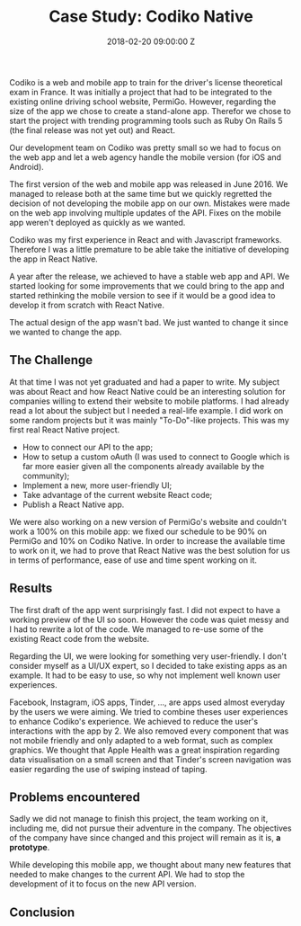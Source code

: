 ﻿---
title: 'Case Study: Codiko Native'
date: 2018-02-20 09:00:00 Z
category: react
tags:
- react
layout: post
image: car-codiko.jpeg
cover: car-codiko.jpeg
excerpt: In 2017 I've worked on my first real case React Native app while working at PermiGo.
comments: true

listed: true
featured: true
size: large

published: true
---

Codiko is a web and mobile app to train for the driver's license theoretical exam in France. It was initially a project that had to be integrated to the existing online driving school website, PermiGo. However, regarding the size of the app we chose to create a stand-alone app. Therefor we chose to start the project with trending programming tools such as Ruby On Rails 5 (the final release was not yet out) and React.

Our development team on Codiko was pretty small so we had to focus on the web app and let a web agency handle the mobile version (for iOS and Android).

The first version of the web and mobile app was released in June 2016. We managed to release both at the same time but we quickly regretted the decision of not developing the mobile app on our own. Mistakes were made on the web app involving multiple updates of the API. Fixes on the mobile app weren't deployed as quickly as we wanted.

Codiko was my first experience in React and with Javascript frameworks. Therefore I was a little premature to be able take the initiative of developing the app in React Native.

A year after the release, we achieved to have a stable web app and API. We started looking for some improvements that we could bring to the app and started rethinking the mobile version to see if it would be a good idea to develop it from scratch with React Native.

The actual design of the app wasn't bad. We just wanted to change it since we wanted to change the app.

## The Challenge

At that time I was not yet graduated and had a paper to write. My subject was about React and how React Native could be an interesting solution for companies willing to extend their website to mobile platforms. I had already read a lot about the subject but I needed a real-life example. I did work on some random projects but it was mainly "To-Do"-like projects. This was my first real React Native project.

* How to connect our API to the app;
* How to setup a custom oAuth (I was used to connect to Google which is far more easier given all the components already available by the community);
* Implement a new, more user-friendly UI;
* Take advantage of the current website React code;
* Publish a React Native app.

We were also working on a new version of PermiGo's website and couldn't work a 100% on this mobile app: we fixed our schedule to be 90% on PermiGo and 10% on Codiko Native. In order to increase the available time to work on it, we had to prove that React Native was the best solution for us in terms of performance, ease of use and time spent working on it.

## Results

The first draft of the app went surprisingly fast. I did not expect to have a working preview of the UI so soon. However the code was quiet messy and I had to rewrite a lot of the code. We managed to re-use some of the existing React code from the website.

Regarding the UI, we were looking for something very user-friendly. I don't consider myself as a UI/UX expert, so I decided to take existing apps as an example. It had to be easy to use, so why not implement well known user experiences.

Facebook, Instagram, iOS apps, Tinder, ..., are apps used almost everyday by the users we were aiming. We tried to combine theses user experiences to enhance Codiko's experience. We achieved to reduce the user's interactions with the app by 2.
We also removed every component that was not mobile friendly and only adapted to a web format, such as complex graphics. We thought that Apple Health was a great inspiration regarding data visualisation on a small screen and that Tinder's screen navigation was easier regarding the use of swiping instead of taping.


## Problems encountered

Sadly we did not manage to finish this project, the team working on it, including me, did not pursue their adventure in the company. The objectives of the company have since changed and this project will remain as it is, **a prototype**.

While developing this mobile app, we thought about many new features that needed to make changes to the current API. We had to stop the development of it to focus on the new API version.

## Conclusion

